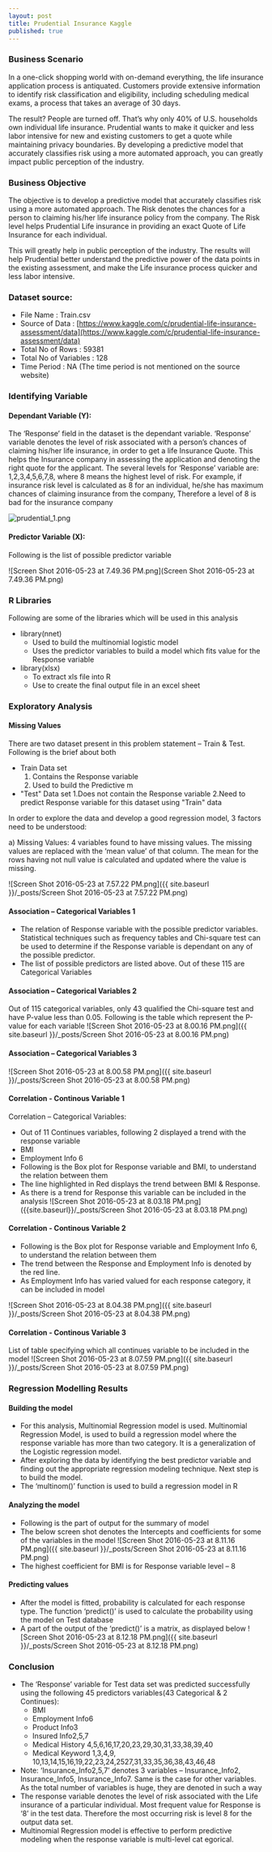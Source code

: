 ```yaml
---
layout: post
title: Prudential Insurance Kaggle
published: true
---
```


### Business Scenario


In a one-click shopping world with on-demand everything, the life insurance application process is antiquated. Customers provide extensive information to identify risk classification and eligibility, including scheduling medical exams, a process that takes an average of 30 days.

The result? People are turned off. That’s why only 40% of U.S. households own individual life insurance. Prudential wants to make it quicker and less labor intensive for new and existing customers to get a quote while maintaining privacy boundaries. By developing a predictive model that accurately classifies risk using a more automated approach, you can greatly impact public perception of the industry.

### Business Objective

The objective is to develop a predictive model that accurately classifies risk using a more automated approach. The Risk denotes the chances for a person to claiming his/her life insurance policy from the company. The Risk level helps Prudential Life insurance in providing an exact Quote of Life Insurance for each individual.

This will greatly help in public perception of the industry.
The results will help Prudential better understand the predictive power of the data points in the existing assessment, and make the Life insurance process quicker and less labor intensive.

### Dataset source:
- File Name				: Train.csv
- Source of Data		: [https://www.kaggle.com/c/prudential-life-insurance-assessment/data](https://www.kaggle.com/c/prudential-life-insurance-assessment/data) 
- Total No of Rows		: 59381
- Total No of Variables	: 128
- Time Period			: NA (The time period is not mentioned on the source website)

### Identifying Variable 
#### Dependant Variable (Y): 

The ‘Response’ field in the dataset is the dependant variable. ‘Response’ variable denotes the level of risk associated with a person’s chances of claiming his/her life insurance, in order to get a life Insurance Quote. This helps the Insurance company in assessing the application and denoting the right quote for the applicant. The several levels for ‘Response’ variable are: 1,2,3,4,5,6,7,8, where 8 means the highest level of risk. For example, if insurance risk level is calculated as 8 for an individual, he/she has maximum chances of claiming insurance from the company, Therefore a level of 8 is bad for the insurance company

![prudential_1.png](http://arpitakaushikdata.github.io/images/prudential_1.png)


#### Predictor Variable (X): 

Following is the list of possible predictor variable

![Screen Shot 2016-05-23 at 7.49.36 PM.png](Screen Shot 2016-05-23 at 7.49.36 PM.png)

### R Libraries

Following are some of the libraries which will be used in this analysis
- library(nnet)
  - Used to build the multinomial logistic model
  - Uses the predictor variables to build a model which fits value for the Response variable
- library(xlsx)
  - To extract xls file into R
  - Use to create the final output file in an excel sheet

### Exploratory Analysis
#### Missing Values

There are two dataset present in this problem statement – Train & Test. Following is the brief about both
- Train Data set
  1. Contains the Response variable
  2. Used to build the Predictive m
- "Test" Data set
	1.Does not contain the Response variable
    2.Need to predict Response variable for this dataset using "Train" data
    
 In order to explore the data and develop a good regression model, 3 factors need to be understood:
 
a) Missing Values: 4 variables found to have missing values. The missing values are replaced with the ‘mean value’ of that column. The mean for the rows having not null value is calculated and updated where the value is missing.

![Screen Shot 2016-05-23 at 7.57.22 PM.png]({{ site.baseurl }}/_posts/Screen Shot 2016-05-23 at 7.57.22 PM.png)

#### Association – Categorical Variables 1

- The relation of Response variable with the possible predictor variables. Statistical techniques such as frequency tables and Chi-square test can be used to determine if the Response variable is dependant on any of the possible predictor.
- The list of possible predictors are listed above. Out of these 115 are Categorical Variables


#### Association – Categorical Variables 2
Out of 115 categorical variables, only 43 qualified the Chi-square test and have P-value less than 0.05. Following is the table which represent the P-value for each variable
![Screen Shot 2016-05-23 at 8.00.16 PM.png]({{ site.baseurl }}/_posts/Screen Shot 2016-05-23 at 8.00.16 PM.png)

#### Association – Categorical Variables 3
![Screen Shot 2016-05-23 at 8.00.58 PM.png]({{ site.baseurl }}/_posts/Screen Shot 2016-05-23 at 8.00.58 PM.png)

#### Correlation - Continous Variable 1
Correlation – Categorical Variables:
- Out of 11 Continues variables, following 2 displayed a trend with the response variable
- BMI
- Employment Info 6
- Following is the Box plot for Response variable and BMI, to understand the relation between them
- The line highlighted in Red displays the trend between BMI & Response. 
- As there is a trend for Response this variable can be included in the analysis
![Screen Shot 2016-05-23 at 8.03.18 PM.png]({{site.baseurl}}/_posts/Screen Shot 2016-05-23 at 8.03.18 PM.png)

#### Correlation - Continous Variable 2
- Following is the Box plot for Response variable and Employment Info 6, to understand the relation between them
- The trend between the Response and Employment Info is denoted by the red line.
- As Employment Info has varied valued for each response category, it can be included in model

![Screen Shot 2016-05-23 at 8.04.38 PM.png]({{ site.baseurl }}/_posts/Screen Shot 2016-05-23 at 8.04.38 PM.png)


#### Correlation - Continous Variable 3
List of table specifying which all continues variable to be included in the model
![Screen Shot 2016-05-23 at 8.07.59 PM.png]({{ site.baseurl }}/_posts/Screen Shot 2016-05-23 at 8.07.59 PM.png)

### Regression Modelling Results
#### Building the model
- For this analysis, Multinomial Regression model is used. Multinomial Regression Model, is used to build a regression model where the response variable has more than two category. It is a generalization of the Logistic regression model.
- After exploring the data by identifying the best predictor variable and finding out the appropriate regression modeling technique. Next step is to build the model.
- The ‘multinom()’ function is used to build a regression model in R

#### Analyzing the model
- Following is the part of output for the summary of model
- The below screen shot denotes the Intercepts and coefficients for some of the variables in the model
![Screen Shot 2016-05-23 at 8.11.16 PM.png]({{ site.baseurl }}/_posts/Screen Shot 2016-05-23 at 8.11.16 PM.png)
- The highest coefficient for BMI is for Response variable level – 8

#### Predicting values
- After the model is fitted, probability is calculated for each response type. The function ‘predict()’ is used to calculate the probability using the model on Test database
- A part of the output of the ‘predict()’ is a matrix, as displayed below
![Screen Shot 2016-05-23 at 8.12.18 PM.png]({{ site.baseurl }}/_posts/Screen Shot 2016-05-23 at 8.12.18 PM.png)

### Conclusion
- The ‘Response’ variable for Test data set was predicted successfully using the following 45 predictors variables(43 Categorical & 2 Continues):
  - BMI
  - Employment Info6
  - Product Info3
  - Insured Info2,5,7
  - Medical History 4,5,6,16,17,20,23,29,30,31,33,38,39,40
  - Medical Keyword 1,3,4,9, 10,13,14,15,16,19,22,23,24,2527,31,33,35,36,38,43,46,48
- Note: ‘Insurance_Info2,5,7’ denotes 3 variables – Insurance_Info2, Insurance_Info5, Insurance_Info7. Same is the case for other variables. As the total number of variables is huge, they are denoted in such a way
- The response variable denotes the level of risk associated with the Life insurance of a particular individual. Most frequent value for Response is ‘8’ in the test data. Therefore the most occurring risk is level 8 for the output data set.
- Multinomial Regression model is effective to perform predictive modeling when the response variable is multi-level cat
egorical.

